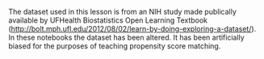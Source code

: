 The dataset used in this lesson is from an NIH study made publically available by UFHealth Biostatistics Open Learning Textbook (http://bolt.mph.ufl.edu/2012/08/02/learn-by-doing-exploring-a-dataset/). In these notebooks the dataset has been altered. It has been artificially biased for the purposes of teaching propensity score matching.
